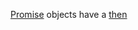 [Promise] objects have a [then]

[Promise]: https://msdn.microsoft.com/library/windows/apps/BR211867
[then]: https://msdn.microsoft.com/library/windows/apps/BR229728